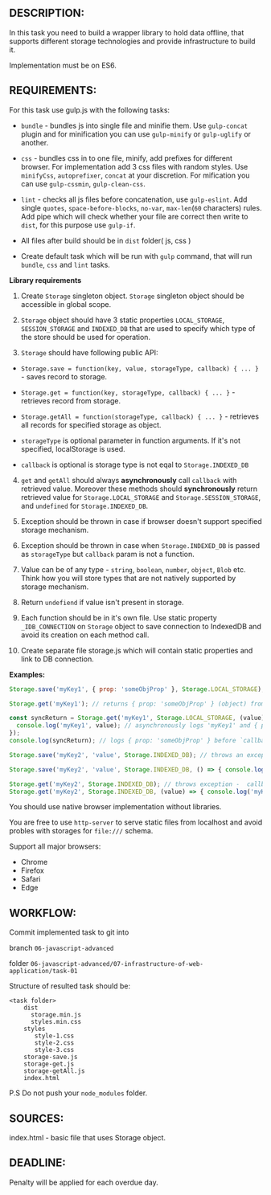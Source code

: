 ## DESCRIPTION:

In this task you need to build a wrapper library to hold data offline, that supports different storage technologies and provide infrastructure to build it.

Implementation must be on ES6.

## REQUIREMENTS:

For this task use gulp.js with the following tasks:
- `bundle` - bundles js into single file and minifie them. Use `gulp-concat` plugin and for minification you can use `gulp-minify` or `gulp-uglify` or another.

- `сss` - bundles css in to one file, minify, add prefixes for different browser. For implementation add 3 css files with random styles. Use `minifyCss`, `autoprefixer`, `concat` at your discretion. For mification you can use `gulp-cssmin`, `gulp-clean-css`.

- `lint` - checks all js files before concatenation, use `gulp-eslint`. Add single `quotes`, `space-before-blocks`, `no-var`, `max-len`(`60` characters) rules.
    Add pipe which will check whether your file are correct then write to `dist`, for this purpose use `gulp-if`.

- All files after build should be in `dist` folder( js, css )

- Create default task which will be run with `gulp` command, that will run `bundle`, `css` and `lint` tasks.

**Library requirements**

1. Create `Storage` singleton object. `Storage` singleton object should be accessible in global scope.

2. `Storage` object should have 3 static properties `LOCAL_STORAGE`, `SESSION_STORAGE` and `INDEXED_DB` that are used to specify which type of the store should be used for operation.

3. `Storage` should have following public API:

  - `Storage.save = function(key, value, storageType, callback) { ... }` - saves record to storage.

  - `Storage.get = function(key, storageType, callback) { ... }` - retrieves record from storage.

  - `Storage.getAll = function(storageType, callback) { ... }` - retrieves all records for specified storage as object.

  - `storageType` is optional parameter in function arguments. If it's not specified, localStorage is used.

  - `callback` is optional is storage type is not eqal to `Storage.INDEXED_DB`

4. `get` and `getAll` should always **asynchronously** call `callback` with retrieved value. Moreover these methods should **synchronously** return retrieved value for `Storage.LOCAL_STORAGE` and `Storage.SESSION_STORAGE`, and `undefined` for `Storage.INDEXED_DB`.

5. Exception should be thrown in case if browser doesn't support specified storage mechanism.

6. Exception should be thrown in case when `Storage.INDEXED_DB` is passed as `storageType` but `callback` param is not a function.

7. Value can be of any type - `string`, `boolean`, `number`, `object`, `Blob` etc. Think how you will store types that are not natively supported by storage mechanism.

8. Return `undefiend` if value isn't present in storage.

9. Each function should be in it's own file. Use static property `_IDB_CONNECTION` on `Storage` object to save connection to IndexedDB and avoid its creation on each method call.

10. Create separate file storage.js which will contain static properties and link to DB connection.


**Examples:**

```js
Storage.save('myKey1', { prop: 'someObjProp' }, Storage.LOCAL_STORAGE); // saves object to localStorage

Storage.get('myKey1'); // returns { prop: 'someObjProp' } (object) from localStorage

const syncReturn = Storage.get('myKey1', Storage.LOCAL_STORAGE, (value) => {
  console.log('myKey1', value); // asynchronously logs 'myKey1' and { prop: 'someObjProp' } (after console.log(syncReturn) was executed)
});
console.log(syncReturn); // logs { prop: 'someObjProp' } before `callback` is called

Storage.save('myKey2', 'value', Storage.INDEXED_DB); // throws an exception - callback is required

Storage.save('myKey2', 'value', Storage.INDEXED_DB, () => { console.log('saved'); }); // `saved` is logged into console after value is successfuly saved

Storage.get('myKey2', Storage.INDEXED_DB); // throws exception -  callback is required
Storage.get('myKey2', Storage.INDEXED_DB, (value) => { console.log('myKey2', value); }); // asynchronously logs 'myKey2' and 'value'

```

You should use native browser implementation without libraries.

You are free to use `http-server` to serve static files from localhost and avoid probles with storages for `file:///` schema.

Support all major browsers:

* Chrome
* Firefox 
* Safari
* Edge


## WORKFLOW:

Commit implemented task to git into

branch `06-javascript-advanced`

folder `06-javascript-advanced/07-infrastructure-of-web-application/task-01`

Structure of resulted task should be:

```
<task folder>
    dist
      storage.min.js
      styles.min.css
    styles
       style-1.css
       style-2.css
       style-3.css
    storage-save.js
    storage-get.js
    storage-getAll.js
    index.html
```

P.S Do not push your `node_modules` folder.

## SOURCES:

index.html - basic file that uses Storage object.


## DEADLINE:

Penalty will be applied for each overdue day.
